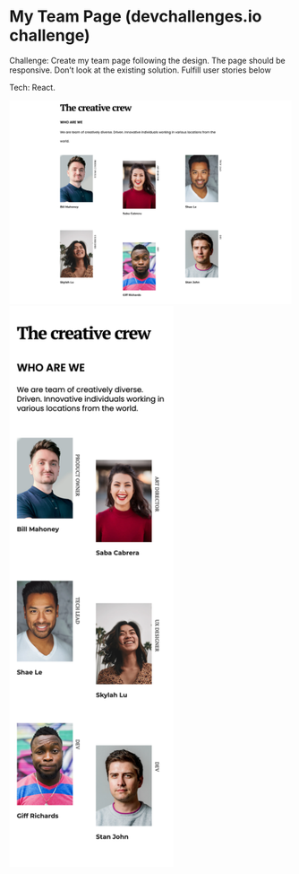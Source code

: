 # My Team Page (devchallenges.io challenge)

Challenge: Create my team page following the design. The page should be responsive. Don’t look at the existing solution. Fulfill user stories below

Tech: React.

![alt text](https://github.com/juanmiguelruiz/my-team-page/blob/main/src/assets/img/preview_desktop.png)
<img src="https://github.com/juanmiguelruiz/my-team-page/blob/main/src/assets/img/preview_mobile.png" height="1000">

